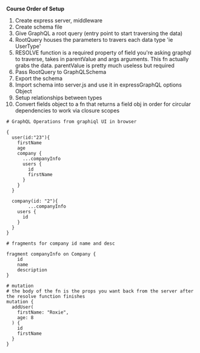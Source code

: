 **Course Order of Setup**

1. Create express server, middleware
2. Create schema file
3. Give GraphQL a root query (entry point to start traversing the data)
4. RootQuery houses the parameters to travers each data type 'ie UserType'
5. RESOLVE function is a required property of field you're asking graphql to traverse, takes in parentValue and args arguments. This fn actually grabs the data.  parentValue is pretty much useless but required
6. Pass RootQuery to GraphQLSchema
7. Export the schema
8. Import schema into server.js and use it in expressGraphQL options Object
9. Setup relationships between types
10. Convert fields object to a fn that returns a field obj in order for circular dependencies to work via closure scopes


```
# GraphQL Operations from graphiql UI in browser

{
  user(id:"23"){
    firstName
    age
    company {
      ...companyInfo
      users {
        id
        firstName
      }
    }
  }

  company(id: "2"){
		...companyInfo
    users {
      id
    }
  }
}

# fragments for company id name and desc

fragment companyInfo on Company {
    id
    name
    description
}

# mutation
# the body of the fn is the props you want back from the server after the resolve function finishes
mutation {
  addUser(
    firstName: "Roxie",
    age: 8
  ) {
    id
    firstName
  }
}
```
